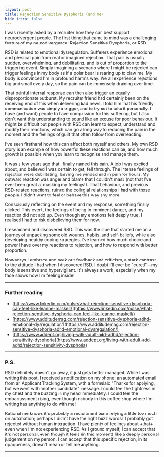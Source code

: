 ```yaml
---
layout: post
title: Rejection Sensitive Dysphoria (and me)
hide_intro: false
---
```


I was recently asked by a recruiter how they can best support neurodivergent people. The first thing that came to mind was a challenging feature of my neurodivergence: Rejection Sensitive Dysphoria, or RSD. 

<!--more-->

RSD is related to emotional dysregulation. Sufferers experience emotional and physical pain from real or imagined rejection. That pain is usually sudden, overwhelming, and debilitating, and is out of proportion to the triggering event. Simply imagining a scenario where I might be rejected can trigger feelings in my body as if a polar bear is rearing up to claw me. My body is convinced I'm in profound harm's way. We all experience rejections big and small every day, so the pain can be immensely draining over time. 

That painful internal response can then also trigger an equally disproportionate outburst. My recruiter friend had certainly been on the receiving end of this when delivering bad news. I told him that his friendly communication was simply a trigger, and to try not to take it personally. I have (and want) people to have compassion for this suffering, but I also don't want this understanding to sound like an excuse for poor behaviour. It might be difficult but people with RSD can learn to expect, understand and modify their reactions, which can go a long way to reducing the pain in the moment and the feelings of guilt that often follow from overreacting. 

I’ve seen firsthand how this can affect both myself and others. My own RSD story is an example of how powerful these reactions can be, and how much growth is possible when you learn to recognise and manage them.

It was a few years ago that I finally named this pain. A job I was excited about, and believed I was certain to get, fell through. The intense feelings of rejection were debilitating, leaving me winded and in pain for hours. My outward reaction was anger and blame that I couldn't mask (not that I've ever been great at masking my feelings!). That behaviour, and previous RSD-related reactions, ruined the collegial relationships I had with those people. I didn't want to feel or behave this way any more. 

Consciously reflecting on the event and my response, something finally clicked. This event, the feelings of being in imminent danger, and my reaction did not add up. Even though my emotions felt deeply true, I realised I had to risk disbelieving them for now.

I researched and discovered RSD. This was the clue that started me on a journey of unpacking some old wounds, habits, and self-beliefs, while also developing healthy coping strategies. I've learned how much choice and power I have over my reactions to rejection, and how to respond with better proportion.

Nowadays I embrace and seek out feedback and criticism, a stark contrast to the attitude I had when I discovered RSD. I doubt I'll ever be "cured"—my body is sensitive and hypervigilant. It's always a work, especially when my face shows how I'm feeling inside! 

-----

### Further reading

* [https://www.linkedin.com/pulse/what-rejection-sensitive-dysphoria-can-feel-like-leanne-maskell/](https://www.linkedin.com/pulse/what-rejection-sensitive-dysphoria-can-feel-like-leanne-maskell/)
* [https://www.additudemag.com/rejection-sensitive-dysphoria-adhd-emotional-dysregulation/](https://www.additudemag.com/rejection-sensitive-dysphoria-adhd-emotional-dysregulation/)
* [https://www.addept.org/living-with-adult-add-adhd/rejection-sensitivity-dysphoria](https://www.addept.org/living-with-adult-add-adhd/rejection-sensitivity-dysphoria)

-----

### P.S.

RSD definitely doesn't go away, it just gets better managed. While I was writing this post, I received a notification on my phone: an automated email from an Applicant Tracking System, with a formulaic "Thanks for applying, but we went with another candidate" message. I could feel the tightness in my chest and the buzzing in my head immediately. I could feel the embarrassment rising, even though nobody in this coffee shop where I'm writing has anything to do with me! 

Rational me knows it's probably a recruitment team relying a little too much on automation; perhaps I didn't have the right buzz words? I probably got rejected without human interaction. I have plenty of feelings about +that+ even when I'm not experiencing RSD. As I ground myself, I can accept that it's not personal, even though it feels (in this moment) like a deeply personal judgement on my person. I can accept that this specific rejection, in its opaqueness, doesn't mean or tell me anything.

-----